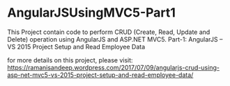 # AngularJSUsingMVC5-Part1
This Project contain code to perform CRUD (Create, Read, Update and Delete) operation using AngularJS and ASP.NET MVC5. Part-1: AngularJS – VS 2015 Project Setup and Read Employee Data

for more details on this project, please visit: 
https://ramanisandeep.wordpress.com/2017/07/09/angularjs-crud-using-asp-net-mvc5-vs-2015-project-setup-and-read-employee-data/
